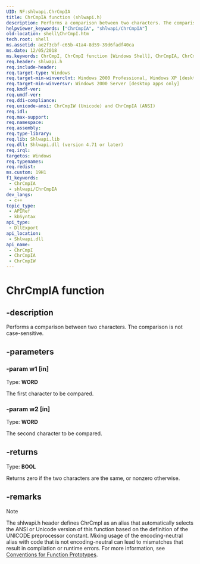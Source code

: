 ```yaml
---
UID: NF:shlwapi.ChrCmpIA
title: ChrCmpIA function (shlwapi.h)
description: Performs a comparison between two characters. The comparison is not case-sensitive. (ANSI)
helpviewer_keywords: ["ChrCmpIA", "shlwapi/ChrCmpIA"]
old-location: shell\ChrCmpI.htm
tech.root: shell
ms.assetid: ae2f3cbf-c65b-41a4-8d59-39d6fadf40ca
ms.date: 12/05/2018
ms.keywords: ChrCmpI, ChrCmpI function [Windows Shell], ChrCmpIA, ChrCmpIW, _win32_ChrCmpI, shell.ChrCmpI, shlwapi/ChrCmpI, shlwapi/ChrCmpIA, shlwapi/ChrCmpIW
req.header: shlwapi.h
req.include-header: 
req.target-type: Windows
req.target-min-winverclnt: Windows 2000 Professional, Windows XP [desktop apps only]
req.target-min-winversvr: Windows 2000 Server [desktop apps only]
req.kmdf-ver: 
req.umdf-ver: 
req.ddi-compliance: 
req.unicode-ansi: ChrCmpIW (Unicode) and ChrCmpIA (ANSI)
req.idl: 
req.max-support: 
req.namespace: 
req.assembly: 
req.type-library: 
req.lib: Shlwapi.lib
req.dll: Shlwapi.dll (version 4.71 or later)
req.irql: 
targetos: Windows
req.typenames: 
req.redist: 
ms.custom: 19H1
f1_keywords:
 - ChrCmpIA
 - shlwapi/ChrCmpIA
dev_langs:
 - c++
topic_type:
 - APIRef
 - kbSyntax
api_type:
 - DllExport
api_location:
 - Shlwapi.dll
api_name:
 - ChrCmpI
 - ChrCmpIA
 - ChrCmpIW
---
```


# ChrCmpIA function


## -description

Performs a comparison between two characters. The comparison is not case-sensitive.

## -parameters

### -param w1 [in]

Type: <b>WORD</b>

The first character to be compared.

### -param w2 [in]

Type: <b>WORD</b>

The second character to be compared.

## -returns

Type: <b>BOOL</b>

Returns zero if the two characters are the same, or nonzero otherwise.

## -remarks

> [!NOTE]
> The shlwapi.h header defines ChrCmpI as an alias that automatically selects the ANSI or Unicode version of this function based on the definition of the UNICODE preprocessor constant. Mixing usage of the encoding-neutral alias with code that is not encoding-neutral can lead to mismatches that result in compilation or runtime errors. For more information, see [Conventions for Function Prototypes](/windows/win32/intl/conventions-for-function-prototypes).

